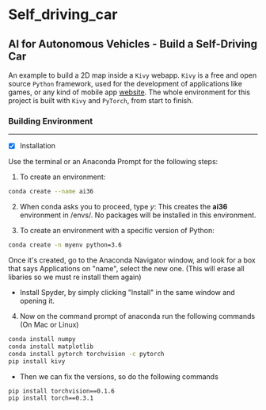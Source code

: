 # Self_driving_car
## AI for Autonomous Vehicles - Build a Self-Driving Car

An example to build a 2D map inside a `Kivy` webapp. `Kivy` is a free and open source `Python` framework, used for the development of applications like games, or any kind of mobile app [website](https://kivy.org/#home). The whole environment for this project is built with `Kivy` and `PyTorch`, from start to finish.

### Building Environment 
---
* [x] Installation 

Use the terminal or an Anaconda Prompt for the following steps:

1. To create an environment:
```bash 
conda create --name ai36
```
2. When conda asks you to proceed, type *y*:
This creates the **ai36** environment in /envs/. No packages will be installed in this environment.

3. To create an environment with a specific version of Python:
```bash 
conda create -n myenv python=3.6
```
Once it's created, go to the Anaconda Navigator window, and look for a box that says Applications on "name", select the new one. (This will erase all libaries so we must re install them again)

- Install Spyder, by simply clicking "Install" in the same window and opening it.

4. Now on the command prompt of anaconda run the following commands (On Mac or Linux)

```bash 
conda install numpy
conda install matplotlib
conda install pytorch torchvision -c pytorch
pip install kivy
```
- Then we can fix the versions, so do the following commands

```bash 
pip install torchvision==0.1.6
pip install torch==0.3.1
```


























